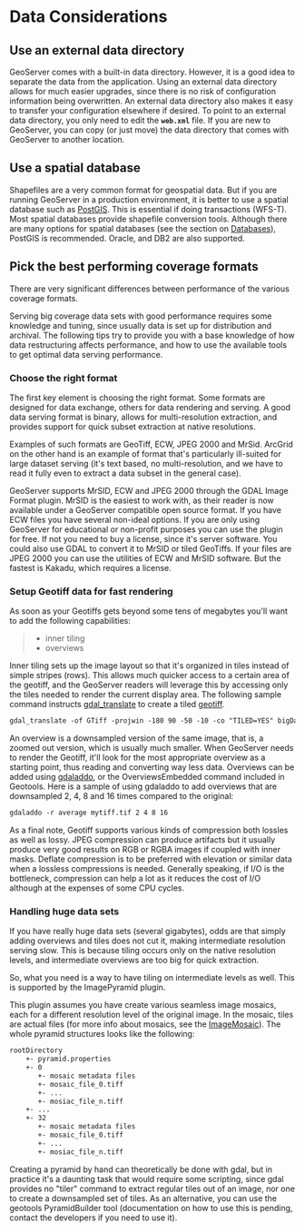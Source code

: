 # Data Considerations

## Use an external data directory

GeoServer comes with a built-in data directory. However, it is a good idea to separate the data from the application. Using an external data directory allows for much easier upgrades, since there is no risk of configuration information being overwritten. An external data directory also makes it easy to transfer your configuration elsewhere if desired. To point to an external data directory, you only need to edit the **`web.xml`** file. If you are new to GeoServer, you can copy (or just move) the data directory that comes with GeoServer to another location.

## Use a spatial database

Shapefiles are a very common format for geospatial data. But if you are running GeoServer in a production environment, it is better to use a spatial database such as [PostGIS](http://www.postgis.org). This is essential if doing transactions (WFS-T). Most spatial databases provide shapefile conversion tools. Although there are many options for spatial databases (see the section on [Databases](../data/database/index.md)), PostGIS is recommended. Oracle, and DB2 are also supported.

## Pick the best performing coverage formats

There are very significant differences between performance of the various coverage formats.

Serving big coverage data sets with good performance requires some knowledge and tuning, since usually data is set up for distribution and archival. The following tips try to provide you with a base knowledge of how data restructuring affects performance, and how to use the available tools to get optimal data serving performance.

### Choose the right format

The first key element is choosing the right format. Some formats are designed for data exchange, others for data rendering and serving. A good data serving format is binary, allows for multi-resolution extraction, and provides support for quick subset extraction at native resolutions.

Examples of such formats are GeoTiff, ECW, JPEG 2000 and MrSid. ArcGrid on the other hand is an example of format that's particularly ill-suited for large dataset serving (it's text based, no multi-resolution, and we have to read it fully even to extract a data subset in the general case).

GeoServer supports MrSID, ECW and JPEG 2000 through the GDAL Image Format plugin. MrSID is the easiest to work with, as their reader is now available under a GeoServer compatible open source format. If you have ECW files you have several non-ideal options. If you are only using GeoServer for educational or non-profit purposes you can use the plugin for free. If not you need to buy a license, since it's server software. You could also use GDAL to convert it to MrSID or tiled GeoTiffs. If your files are JPEG 2000 you can use the utilities of ECW and MrSID software. But the fastest is Kakadu, which requires a license.

### Setup Geotiff data for fast rendering

As soon as your Geotiffs gets beyond some tens of megabytes you'll want to add the following capabilities:

> -   inner tiling
> -   overviews

Inner tiling sets up the image layout so that it's organized in tiles instead of simple stripes (rows). This allows much quicker access to a certain area of the geotiff, and the GeoServer readers will leverage this by accessing only the tiles needed to render the current display area. The following sample command instructs [gdal_translate](http://www.gdal.org/gdal_translate.html) to create a tiled [geotiff](http://www.gdal.org/frmt_gtiff.html).

``` xml
gdal_translate -of GTiff -projwin -180 90 -50 -10 -co "TILED=YES" bigDataSet.ecw myTiff.tiff
```

An overview is a downsampled version of the same image, that is, a zoomed out version, which is usually much smaller. When GeoServer needs to render the Geotiff, it'll look for the most appropriate overview as a starting point, thus reading and converting way less data. Overviews can be added using [gdaladdo](http://www.gdal.org/gdaladdo.html), or the OverviewsEmbedded command included in Geotools. Here is a sample of using gdaladdo to add overviews that are downsampled 2, 4, 8 and 16 times compared to the original:

``` xml
gdaladdo -r average mytiff.tif 2 4 8 16
```

As a final note, Geotiff supports various kinds of compression both lossles as well as lossy. JPEG compression can produce artifacts but it usually produce very good results on RGB or RGBA images if coupled with inner masks. Deflate compression is to be preferred with elevation or similar data when a lossless compressions is needed. Generally speaking, if I/O is the bottleneck, compression can help a lot as it reduces the cost of I/O although at the expenses of some CPU cycles.

### Handling huge data sets

If you have really huge data sets (several gigabytes), odds are that simply adding overviews and tiles does not cut it, making intermediate resolution serving slow. This is because tiling occurs only on the native resolution levels, and intermediate overviews are too big for quick extraction.

So, what you need is a way to have tiling on intermediate levels as well. This is supported by the ImagePyramid plugin.

This plugin assumes you have create various seamless image mosaics, each for a different resolution level of the original image. In the mosaic, tiles are actual files (for more info about mosaics, see the [ImageMosaic](../data/raster/imagemosaic/index.md)). The whole pyramid structures looks like the following:

``` xml
rootDirectory
    +- pyramid.properties
    +- 0
       +- mosaic metadata files
       +- mosaic_file_0.tiff
       +- ...
       +- mosiac_file_n.tiff
    +- ...
    +- 32
       +- mosaic metadata files
       +- mosaic_file_0.tiff
       +- ...
       +- mosiac_file_n.tiff
```

Creating a pyramid by hand can theoretically be done with gdal, but in practice it's a daunting task that would require some scripting, since gdal provides no "tiler" command to extract regular tiles out of an image, nor one to create a downsampled set of tiles. As an alternative, you can use the geotools PyramidBuilder tool (documentation on how to use this is pending, contact the developers if you need to use it).
